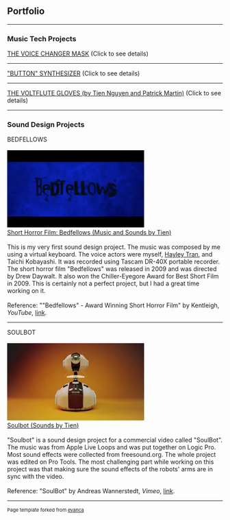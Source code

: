 ## Portfolio

---

### Music Tech Projects
[THE VOICE CHANGER MASK](/voicechanger_page) (Click to see details)

---
["BUTTON" SYNTHESIZER](/buttonsynth_page) (Click to see details)

---
[THE VOLTFLUTE GLOVES (by Tien Nguyen and Patrick Martin)](glovesynth_page) (Click to see details)

---

### Sound Design Projects

BEDFELLOWS
<br><br>
<img src="images/bedfellows2.webp"/>
<br>
[Short Horror Film: Bedfellows (Music and Sounds by Tien)](https://youtu.be/qjXORN1yXfU)
<br><br>
This is my very first sound design project. The music was composed by me using a virtual keyboard. The voice actors were myself, [Hayley Tran](https://www.linkedin.com/in/hayley-tran-342125186/), and Taichi Kobayashi. It was recorded using Tascam DR-40X portable recorder. The short horror film "Bedfellows" was released in 2009 and was directed by Drew Daywalt. It also won the Chiller-Eyegore Award for Best Short Film in 2009. This is certainly not a perfect project, but I had a great time working on it.
<br><br>
Reference:
""Bedfellows" - Award Winning Short Horror Film" by Kentleigh, _YouTube_, [link](https://www.youtube.com/watch?v=WQvGmMVBYMw&t=1s&ab_channel=Kentleigh).

---
SOULBOT
<br><br>
<img src="images/soulbot.webp"/>
<br>
[Soulbot (Sounds by Tien)](https://youtu.be/ltQaZAETpzY)
<br><br>
"Soulbot" is a sound design project for a commercial video called "SoulBot". The music was from Apple Live Loops and was put together on Logic Pro. Most sound effects were collected from freesound.org. The whole project was edited on Pro Tools. The most challenging part while working on this project was that making sure the sound effects of the robots' arms are in sync with the video.
<br><br>
Reference:
"SoulBot" by Andreas Wannerstedt, _Vimeo_, [link](https://vimeo.com/25413547).

---

<p style="font-size:11px">Page template forked from <a href="https://github.com/evanca/quick-portfolio">evanca</a></p>
<!-- Remove above link if you don't want to attibute -->
